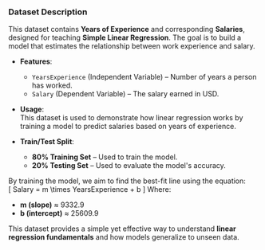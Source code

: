 

### Dataset Description  

This dataset contains **Years of Experience** and corresponding **Salaries**, designed for teaching **Simple Linear Regression**. The goal is to build a model that estimates the relationship between work experience and salary.  

- **Features**:  
  - `YearsExperience` (Independent Variable) – Number of years a person has worked.  
  - `Salary` (Dependent Variable) – The salary earned in USD.  

- **Usage**:  
  This dataset is used to demonstrate how linear regression works by training a model to predict salaries based on years of experience.  

- **Train/Test Split**:  
  - **80% Training Set** – Used to train the model.  
  - **20% Testing Set** – Used to evaluate the model's accuracy.  

By training the model, we aim to find the best-fit line using the equation:  
\[
Salary = m \times YearsExperience + b
\]
Where:  
- **m (slope)** ≈ 9332.9  
- **b (intercept)** ≈ 25609.9  

This dataset provides a simple yet effective way to understand **linear regression fundamentals** and how models generalize to unseen data.  

